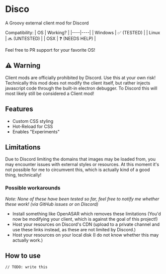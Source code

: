 # Disco
A Groovy external client mod for Discord

Compatibility:
| OS | Working? |
|----|----|
| Windows | ✅ (TESTED) |
| Linux | 🔜 (UNTESTED) |
| OSX | ❓ (NEEDS HELP) |

Feel free to PR support for your favorite OS!

## ⚠️ Warning
Client mods are officially prohibited by Discord. Use this at your own risk! Technically this mod does not modify the client itself, but rather injects javascript code through the built-in electron debugger. To Discord this will most likely still be considered a Client mod!

## Features
- Custom CSS styling
- Hot-Reload for CSS
- Enables "Experiments"

## Limitations
Due to Discord limiting the domains that images may be loaded from, you may encounter issues with external styles or resources. At this moment it's not possible for me to circumvent this, which is actually kind of a good thing, technically!
### Possible workarounds
*Note: None of these have been tested so far, feel free to notify me whether these work! (via GitHub issues or on Discord)*
- Install something like OpenASAR which removes these limitations (You'd now be modifying your client, which is against the goal of this project!)
- Host your resources on Discord's CDN (upload to a private channel and use these links instead, as these are not limited by Discord.)
- Host your resources on your local disk (I do not know whether this may actually work.)
## How to use
```
// TODO: write this
```